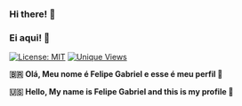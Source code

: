 ### Hi there! 👋
### Ei aqui! 👋

[![License: MIT](https://img.shields.io/badge/license-MIT-blue.svg)](LICENSE.md)
[![Unique Views](https://hits.dwyl.com/GabriewF/GabriewF.svg?style=flat&show=unique)](http://hits.dwyl.com/GabriewF/GabriewF)

**:brazil:**
**Olá, Meu nome é Felipe Gabriel e esse é meu perfil 👋**

**:us:**
**Hello, My name is Felipe Gabriel and this is my profile 👋**
